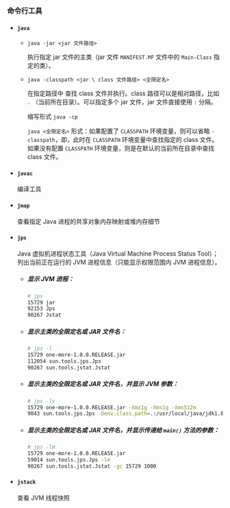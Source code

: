 ### 命令行工具

- #### `java`

  - `java -jar <jar 文件路径>`

    执行指定 jar 文件的主类（jar 文件 `MANIFEST.MF` 文件中的 `Main-Class` 指定的类）。

  - `java -classpath <jar \ class 文件路径> <全限定名>`

    在指定路径中 查找 class 文件并执行。class 路径可以是相对路径，比如 `.` （当前所在目录）。可以指定多个 jar 文件，jar 文件直接使用 `:` 分隔。

    缩写形式 `java -cp`

    `java <全限定名>` 形式：如果配置了 `CLASSPATH` 环境变量，则可以省略 `-classpath`，即，此时在 `CLASSPATH` 环境变量中查找指定的 class 文件。如果没有配置 `CLASSPATH` 环境变量，则是在默认的当前所在目录中查找 class 文件。

- #### `javac`

  编译工具

- #### `jmap`

  查看指定 Java 进程的共享对象内存映射或堆内存细节

- #### `jps`

  Java 虚拟机进程状态工具（Java Virtual Machine Process Status Tool）；列出当前正在运行的 JVM 进程信息（只能显示权限范围内 JVM 进程信息）。

  - ##### 显示 JVM 进程：

    ```bash
    # jps
    15729 jar
    92153 Jps
    90267 Jstat
    ```

  - ##### 显示主类的全限定名或 JAR 文件名：

    ```bash
    # jps -l
    15729 one-more-1.0.0.RELEASE.jar
    112054 sun.tools.jps.Jps
    90267 sun.tools.jstat.Jstat
    ```

  - ##### 显示主类的全限定名或 JAR 文件名，并显示 JVM 参数：

    ```bash
    # jps -lv
    15729 one-more-1.0.0.RELEASE.jar -Xmx1g -Xms1g -Xmn512m 
    9043 sun.tools.jps.Jps -Denv.class.path=.:/usr/local/java/jdk1.8.0_251/lib:/usr/local/java/jdk1.8.0_251/jre/lib -Dapplication.home=/usr/local/java/jdk1.8.0_251 -Xms8m
    ```

  - ##### 显示主类的全限定名或 JAR 文件名，并显示传递给 `main()` 方法的参数：

    ```bash
    # jps -lm
    15729 one-more-1.0.0.RELEASE.jar
    59014 sun.tools.jps.Jps -lm
    90267 sun.tools.jstat.Jstat -gc 15729 1000
    ```

- #### `jstack`

  查看 JVM 线程快照